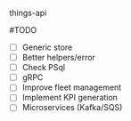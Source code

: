 things-api

#TODO

- [ ] Generic store
- [ ] Better helpers/error
- [ ] Check PSql
- [ ] gRPC
- [ ] Improve fleet management
- [ ] Implement KPI generation
- [ ] Microservices (Kafka/SQS)